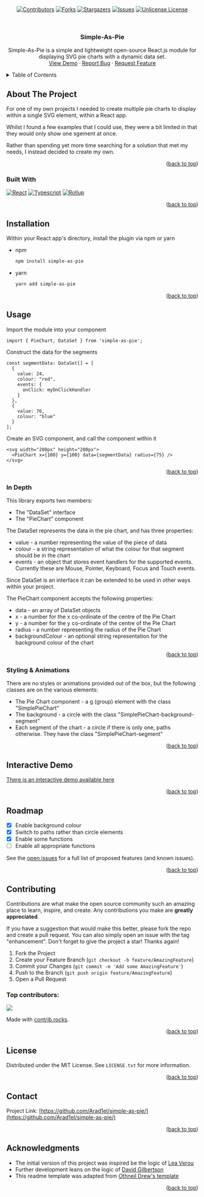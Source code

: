 <a id="readme-top"></a>

<!-- PROJECT SHIELDS -->
<!--
*** I'm using markdown "reference style" links for readability.
*** Reference links are enclosed in brackets [ ] instead of parentheses ( ).
*** See the bottom of this document for the declaration of the reference variables
*** for contributors-url, forks-url, etc. This is an optional, concise syntax you may use.
*** https://www.markdownguide.org/basic-syntax/#reference-style-links
-->

<div align="center">
  
  [![Contributors][contributors-shield]][contributors-url]
  [![Forks][forks-shield]][forks-url]
  [![Stargazers][stars-shield]][stars-url]
  [![Issues][issues-shield]][issues-url]
  [![Unlicense License][license-shield]][license-url]
  
</div>


<!-- PROJECT LOGO -->
<br />
<div align="center">
  <!-- <a href="https://github.com/Arad1el/simple-as-pie">
    <img src="images/logo.png" alt="Logo" width="80" height="80">
  </a> -->

  <h3 align="center">Simple-As-Pie</h3>

  <p align="center">
    Simple-As-Pie is a simple and lightweight open-source React.js module for displaying SVG pie charts with a dynamic data set.
    <!-- <br />
    <a href="https://github.com/Arad1el/simple-as-pie"><strong>Explore the docs »</strong></a>
    <br />-->
    <br />
    <a href="https://arad1el.github.io/simple-as-pie-demo-page/">View Demo</a>
    &middot;
    <a href="https://github.com/Arad1el/simple-as-pie/issues/new?labels=bug&template=bug-report---.md">Report Bug</a>
    &middot;
    <a href="https://github.com/Arad1el/simple-as-pie/issues/new?labels=enhancement&template=feature-request---.md">Request Feature</a>
  </p>
</div>



<!-- TABLE OF CONTENTS -->
<details>
  <summary>Table of Contents</summary>
  <ol>
    <li>
      <a href="#about-the-project">About The Project</a>
      <ul>
        <li><a href="#built-with">Built With</a></li>
      </ul>
    </li>
    <li><a href="#installation">Installation</a></li>
    <li><a href="#usage">Usage</a>
      <ul>
        <li><a href="#in-depth">In Depth</li>
        <li><a href="#styling--animations">Styling & Animations</li>
      </ul>
    </li>
    <li><a href="#interactive-demo">Interactive Demo</a></li>
    <li><a href="#roadmap">Roadmap</a></li>
    <li><a href="#contributing">Contributing</a></li>
    <li><a href="#license">License</a></li>
    <li><a href="#contact">Contact</a></li>
    <li><a href="#acknowledgments">Acknowledgments</a></li>
  </ol>
</details>



<!-- ABOUT THE PROJECT -->
## About The Project

<!-- [![Product Name Screen Shot][product-screenshot]](https://example.com) -->

For one of my own projects I needed to create multiple pie charts to display within a single SVG element, within a React app.

Whilst I found a few examples that I could use, they were a bit limited in that they would only show one sgement at once.

Rather than spending yet more time searching for a solution that met my needs, I instead decided to create my own.

<p align="right">(<a href="#readme-top">back to top</a>)</p>



### Built With

[![React][React.js]][React-url]
[![Typescript][typescript-badge]][Typescript-url]
[![Rollup][Rollup-badge]][Rollup-url]

<p align="right">(<a href="#readme-top">back to top</a>)</p>


## Installation

Within your React app's directory, install the plugin via npm or yarn

* npm
  ```sh
  npm install simple-as-pie
  ```

* yarn
  ```sh
  yarn add simple-as-pie
  ```

<p align="right">(<a href="#readme-top">back to top</a>)</p>



<!-- USAGE EXAMPLES -->
## Usage

Import the module into your component
```
import { PieChart, DataSet } from 'simple-as-pie';
```

Construct the data for the segments
```
const segmentData: DataSet[] = [
  {
    value: 24,
    colour: "red",
    events: {
      onClick: myOnClickHandler
    }
  },
  {
    value: 76,
    colour: "blue"
  }
];
```

Create an SVG component, and call the component within it
```
<svg width="200px" height="200px">
  <PieChart x={100} y={100} data={segmentData} radius={75} />
</svg>
```

<p align="right">(<a href="#readme-top">back to top</a>)</p>

### In Depth

This library exports two members:

* The "DataSet" interface
* The "PieChart" component

The DataSet represents the data in the pie chart, and has three properties:
* value - a number representing the value of the piece of data
* colour - a string representation of what the colour for that segment should be in the chart
* events - an object that stores event handlers for the supported events. Currently these are Mouse, Pointer, Keyboard, Focus and Touch events.

Since DataSet is an interface it can be extended to be used in other ways within your project.

The PieChart component accepts the following properties:
* data - an array of DataSet objects
* x - a number for the x co-ordinate of the centre of the Pie Chart
* y - a number for the y co-ordinate of the centre of the Pie Chart
* radius - a number representing the radius of the Pie Chart
* backgroundColour - an optional string representation for the background colour of the chart
  
<p align="right">(<a href="#readme-top">back to top</a>)</p>

### Styling & Animations

There are no styles or animations provided out of the box, but the following classes are on the various elements:

* The Pie Chart component - a g (group) element with the class "SimplePieChart"
* The background - a circle with the class "SimplePieChart-background-segment"
* Each segment of the chart - a circle if there is only one, paths otherwise. They have the class "SimplePieChart-segment"

<p align="right">(<a href="#readme-top">back to top</a>)</p>



## Interactive Demo

[There is an interactive demo available here](https://arad1el.github.io/simple-as-pie-demo-page/)

<p align="right">(<a href="#readme-top">back to top</a>)</p>


<!-- ROADMAP -->
## Roadmap

- [x] Enable background colour
- [x] Switch to paths rather than circle elements
- [x] Enable some functions
- [ ] Enable all appropriate functions

See the [open issues](https://github.com/Arad1el/simple-as-pie/issues) for a full list of proposed features (and known issues).

<p align="right">(<a href="#readme-top">back to top</a>)</p>



<!-- CONTRIBUTING -->
## Contributing

Contributions are what make the open source community such an amazing place to learn, inspire, and create. Any contributions you make are **greatly appreciated**.

If you have a suggestion that would make this better, please fork the repo and create a pull request. You can also simply open an issue with the tag "enhancement".
Don't forget to give the project a star! Thanks again!

1. Fork the Project
2. Create your Feature Branch (`git checkout -b feature/AmazingFeature`)
3. Commit your Changes (`git commit -m 'Add some AmazingFeature'`)
4. Push to the Branch (`git push origin feature/AmazingFeature`)
5. Open a Pull Request

### Top contributors:

<a href="https://github.com/Arad1el/simple-as-pie/graphs/contributors">
  <img src="https://contrib.rocks/image?repo=Arad1el/simple-as-pie" />
</a>

Made with [contrib.rocks](https://contrib.rocks).

<p align="right">(<a href="#readme-top">back to top</a>)</p>



<!-- LICENSE -->
## License

Distributed under the MIT License. See `LICENSE.txt` for more information.

<p align="right">(<a href="#readme-top">back to top</a>)</p>



<!-- CONTACT -->
## Contact

Project Link: [https://github.com/Arad1el/simple-as-pie/](https://github.com/Arad1el/simple-as-pie/)

<p align="right">(<a href="#readme-top">back to top</a>)</p>



<!-- ACKNOWLEDGMENTS -->
## Acknowledgments

* The initial version of this project was inspired be the logic of [Lea Verou](https://www.smashingmagazine.com/2015/07/designing-simple-pie-charts-with-css/)
* Further development leans on the logic of [David Gilbertson](https://david-gilbertson.medium.com/a-simple-pie-chart-in-svg-dbdd653b6936)
* This readme template was adapted from [Othneil Drew's template](https://github.com/othneildrew/Best-README-Template)

<p align="right">(<a href="#readme-top">back to top</a>)</p>



<!-- MARKDOWN LINKS & IMAGES -->
<!-- https://www.markdownguide.org/basic-syntax/#reference-style-links -->
[contributors-shield]: https://img.shields.io/github/contributors/Arad1el/simple-as-pie.svg?style=for-the-badge
[contributors-url]: https://github.com/Arad1el/simple-as-pie/graphs/contributors
[forks-shield]: https://img.shields.io/github/forks/Arad1el/simple-as-pie.svg?style=for-the-badge
[forks-url]: https://github.com/Arad1el/simple-as-pie/network/members
[stars-shield]: https://img.shields.io/github/stars/Arad1el/simple-as-pie.svg?style=for-the-badge
[stars-url]: https://github.com/Arad1el/simple-as-pie/stargazers
[issues-shield]: https://img.shields.io/github/issues/Arad1el/simple-as-pie.svg?style=for-the-badge
[issues-url]: https://github.com/Arad1el/simple-as-pie/issues
[license-shield]: https://img.shields.io/github/license/Arad1el/simple-as-pie.svg?style=for-the-badge
[license-url]: https://github.com/Arad1el/simple-as-pie/blob/master/LICENSE.txt
[product-screenshot]: images/screenshot.png
[React.js]: https://img.shields.io/badge/React-%2320232a.svg?logo=react&logoColor=%2361DAFB
[React-url]: https://reactjs.org/
[Typescript-badge]: https://img.shields.io/badge/TypeScript-3178C6?logo=typescript&logoColor=fff
[Typescript-url]: https://www.typescriptlang.org/
[Rollup-badge]: https://img.shields.io/badge/-rollup.js-EC4A3F?logo=rollup.js&logoColor=white&style=flat
[Rollup-url]: https://rollupjs.org/
